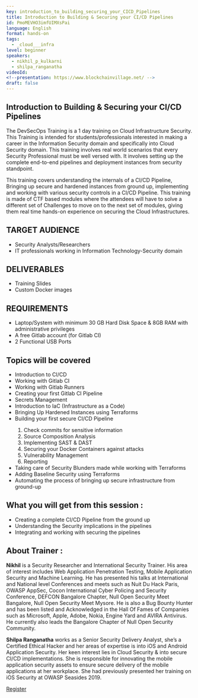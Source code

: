 ```yaml
---
key: introduction_to_building_securing_your_CICD_Pipelines
title: Introduction to Building & Securing your CI/CD Pipelines
id: PmoMEVHO3imfUIMXsPai
language: English
format: hands-on
tags:
  - _cloud___infra
level: beginner
speakers:
  - nikhil_p_kulkarni
  - shilpa_ranganatha
videoId: 
<!--presentation: https://www.blockchainvillage.net/ -->
draft: false
---
```

<h2>Introduction to Building & Securing your CI/CD Pipelines</h2>

The DevSecOps Training is a 1 day training on Cloud Infrastructure Security. This Training is intended for students/professionals interested in making a career in the Information Security domain and specifically into Cloud Security domain. This training involves real world scenarios that every Security Professional must be well versed with. It involves setting up the complete end-to-end pipelines and deployment instances from security standpoint.

This training covers understanding the internals of a CI/CD Pipeline, Bringing up secure and hardened instances from ground up, implementing and working with various security controls in a CI/CD Pipeline. This training is made of CTF based modules where the attendees will have to solve a different set of Challenges to move on to the next set of modules, giving them real time hands-on experience on securing the Cloud Infrastructures.

<h2>TARGET AUDIENCE</h2>
<ul>
	<li>Security Analysts/Researchers</li>
	<li>IT professionals working in Information Technology-Security domain</li>
</ul>

<h2>DELIVERABLES</h2>
<ul>
<li>Training Slides </li>
<li>Custom Docker images </li>
</ul>

<h2>REQUIREMENTS</h2>
<ul>
<li>Laptop/System with minimum 30 GB Hard Disk Space & 8GB RAM with administrative privileges </li>
<li>A free Gitlab account (for Gitlab CI)</li>
<li>2 Functional USB Ports</li>
</ul>

<h2>Topics will be covered</h2>
<ul>
<li>Introduction to CI/CD </li>
<li>Working with Gitlab CI </li>
<li>Working with Gitlab Runners </li>
<li>Creating your first Gitlab CI Pipeline </li>
<li>Secrets Management </li>
<li>Introduction to IaC (Infrastructure as a Code) </li>
<li>Bringing Up Hardened Instances using Terraforms </li>
<li>Building your first secure CI/CD Pipeline</li>
	<ol>
		<li>Check commits for sensitive information</li>
		<li>Source Composition Analysis</li>
		<li>Implementing SAST & DAST</li>
		<li>Securing your Docker Containers against attacks</li>
		<li>Vulnerability Management</li>
		<li>Reporting</li>
	</ol>
<li>Taking care of Security Blunders made while working with Terraforms</li>
<li>Adding Baseline Security using Terraforms</li>
<li>Automating the process of bringing up secure infrastructure from ground-up</li>
</ul>


<h2>What you will get from this session :</h2>
<ul>
	<li>Creating a complete CI/CD Pipeline from the ground up</li>
	<li>Understanding the Security implications in the pipelines</li>
	<li>Integrating and working with securing the pipelines</li>
</ul> 

<h2>About Trainer :</h2>

<b>Nikhil</b> is a Security Researcher and International Security Trainer. His area of interest includes Web Application Penetration Testing, Mobile Application Security and Machine Learning. He has presented his talks at International and National level Conferences and meets such as Nuit Du Hack Paris, OWASP AppSec, Cocon International Cyber Policing and Security Conference, DEFCON Bangalore Chapter, Null Open Security Meet Bangalore, Null Open Security Meet Mysore. He is also a Bug Bounty Hunter and has been listed and Acknowledged in the Hall Of Fames of Companies such as Microsoft, Apple, Adobe, Nokia, Engine Yard and AVIRA Antivirus. He currently also leads the Bangalore Chapter of Null Open Security Community.

<b>Shilpa Ranganatha</b> works as a Senior Security Delivery Analyst, she’s a Certified Ethical Hacker and her areas of expertise is into iOS and Android Application Security. Her keen interest lies in Cloud Security & into secure CI/CD implementations. She is responsible for innovating the mobile application security assets to ensure secure delivery of the mobile applications at her workplace. She had previously presented her training on iOS Security at OWASP Seasides 2019.

<a align="center" class="btn primary" target="_blank" rel="noopener" href="https://docs.google.com/forms/d/1mWj86bLWtZfsCnfca4dHtD17ppC-RFCsFi-nhZiODWA/">Register</a>